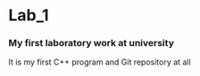 # Lab_1
### My first laboratory work at university
It is my first C++ program and Git repository at all
